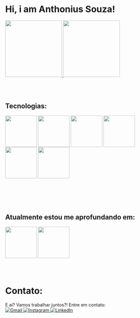 # Hi, i am Anthonius Souza!

<div>
  <a href="https://github.com/anthoniusdev">
    <img height="180em" src="https://github-readme-stats.vercel.app/api?username=anthoniusdev&theme=dark&show_icons=true&include_all_commits=true&count_private=true"/>
    <img height="180em" src="https://github-readme-stats.vercel.app/api/top-langs/?username=anthoniusdev&layout=compact&langs_count=16&theme=dark">
  </a>
</div>

<br><br>

## Tecnologias:
<div style="display: inline_block">
  <img height="100em" align="center" src="https://cdn.jsdelivr.net/gh/devicons/devicon@latest/icons/python/python-original-wordmark.svg" />
  <img height="100em" align="center" src="https://cdn.jsdelivr.net/gh/devicons/devicon@latest/icons/php/php-original.svg" />
  <img height="100em" align="center" src="https://cdn.jsdelivr.net/gh/devicons/devicon@latest/icons/java/java-original-wordmark.svg" />
  <img height="100em" align="center"  src="https://cdn.jsdelivr.net/gh/devicons/devicon@latest/icons/react/react-original-wordmark.svg" />
  <img height="100em" align="center" src="https://cdn.jsdelivr.net/gh/devicons/devicon@latest/icons/c/c-plain.svg" />
  <img height="100em" align="center" src="https://cdn.jsdelivr.net/gh/devicons/devicon@latest/icons/cplusplus/cplusplus-plain.svg" />
</div>          
  
<br><br>
<br><br>

## Atualmente estou me aprofundando em:
<div style="display: inline_block">
  <img height="100em" align="center" src="https://cdn.jsdelivr.net/gh/devicons/devicon@latest/icons/laravel/laravel-original-wordmark.svg" />
  <img height="100em" align="center"  src="https://cdn.jsdelivr.net/gh/devicons/devicon@latest/icons/react/react-original-wordmark.svg" />
</div>

<br><br>

# Contato:
  E aí? Vamos trabalhar juntos?!
  Entre em contato:
  <br>
  <a href="mailto:anthoniusmiguel@gmail.com">
  	![Gmail](https://img.shields.io/badge/Gmail-D14836?style=for-the-badge&logo=gmail&logoColor=white)
  </a>
  <a href="https://www.instagram.com/anthoniusfigueiredo">
  	![Instagram](https://img.shields.io/badge/Instagram-%23E4405F.svg?style=for-the-badge&logo=Instagram&logoColor=white)
  </a>
  <a href="https://www.linkedin.com/in/anthonius-souza/">
    ![LinkedIn](https://img.shields.io/badge/linkedin-%230077B5.svg?style=for-the-badge&logo=linkedin&logoColor=white)
  </a>

